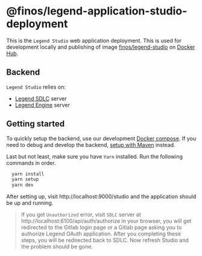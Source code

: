 # @finos/legend-application-studio-deployment

This is the `Legend Studio` web application deployment. This is used for development locally and publishing of image [finos/legend-studio](https://hub.docker.com/r/finos/legend-studio) on [Docker Hub](https://hub.docker.com/).

## Backend

`Legend Studio` relies on:

- [Legend SDLC](https://github.com/finos/legend-sdlc) server
- [Legend Engine](https://github.com/finos/legend-engine) server

## Getting started

To quickly setup the backend, use our development [Docker compose](./fixtures/legend-docker-setup/studio-dev-setup/README.md). If you need to debug and develop the backend, [setup with Maven](https://legend.finos.org/docs/getting-started/installation-guide#maven-install) instead.

Last but not least, make sure you have `Yarn` installed. Run the following commands in order.

```bash
  yarn install
  yarn setup
  yarn dev
```

After setting up, visit http://localhost:9000/studio and the application should be up and running.

> If you get `Unauthorized` error, visit `SDLC` server at http://localhost:6100/api/auth/authorize in your browser, you will get redirected to the Gitlab login page or a Gitlab page asking you to authorize Legend OAuth application. After you completing these steps, you will be redirected back to SDLC. Now refresh Studio and the problem should be gone.
